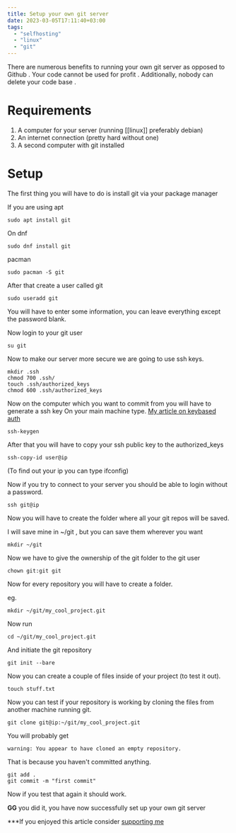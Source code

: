 ```yaml
---
title: Setup your own git server
date: 2023-03-05T17:11:40+03:00
tags:
  - "selfhosting"
  - "linux"
  - "git"
---
```

There are numerous benefits to running your own git server as opposed to Github . Your code cannot be used for profit . Additionally, nobody can delete your code base .

# Requirements
1. A computer for your server (running [[linux]] preferably debian)
2. An internet connection (pretty hard without one)
3. A second computer with git installed

# Setup
The first thing you will have to do is install git via your package manager

If you are using apt

`sudo apt install git`

On dnf

`sudo dnf install git`

pacman

`sudo pacman -S git`

After that create a user called git

`sudo useradd git`

You will have to enter some information, you can leave everything except the password blank.

Now login to your git user

`su git`

Now to make our server more secure we are going to use ssh keys.
```
mkdir .ssh
chmod 700 .ssh/
touch .ssh/authorized_keys
chmod 600 .ssh/authorized_keys
```

Now on the computer which you want to commit from you will have to generate a ssh key
On your main machine type.
[My article on keybased auth](../sssh)

`ssh-keygen`

After that you will have to copy your ssh public key to the authorized_keys

`ssh-copy-id user@ip`

(To find out your ip you can type ifconfig)

Now if you try to connect to your server you should be able to login without a password.

`ssh git@ip`

Now you will have to create the folder where all your git repos will be saved.

I will save mine in ~/git , but you can save them wherever you want

`mkdir ~/git`

Now we have to give the ownership of the git folder to the git user

`chown git:git git`

Now for every repository you will have to create a folder.

eg.

`mkdir ~/git/my_cool_project.git`

Now run 

`cd ~/git/my_cool_project.git`

And initiate the git repository

`git init --bare`

Now you can create a couple of files inside of your project (to test it out).

`touch stuff.txt`

Now you can test if your repository is working by cloning the files from another machine running git.

`git clone git@ip:~/git/my_cool_project.git`

You will probably get

`warning: You appear to have cloned an empty repository.`

That is because you haven't committed anything.

```
git add .
git commit -m "first commit"
```

Now if you test that again it should work.

**GG** you did it, you have now successfully set up your own git server

***If you enjoyed this article consider [supporting me](../../donate)


